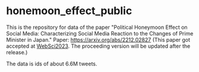# honemoon_effect_public
This is the repository for data of the paper "Political Honeymoon Effect on Social Media: Characterizing Social Media Reaction to the Changes of Prime Minister in Japan."
Paper: https://arxiv.org/abs/2212.02827 (This paper got accepted at [WebSci2023](https://websci23.webscience.org/). The proceeding version will be updated after the release.)

The data is ids of about 6.6M tweets.
